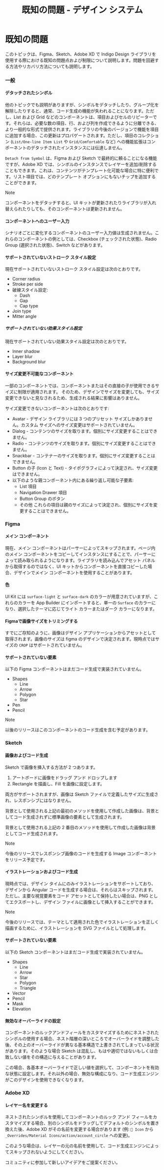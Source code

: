 ﻿---
title: 既知の問題 - デザイン システム
_description: 既知の問題点一覧およびその回避策の詳細。
_keywords: デザイン システム, デザイン システム UX, UI キット, Figma, Sketch, Ignite UI for Angular, Sketch to Angular, Angular, Angular デザイン システム, Figma からコードをエクスポート, Sketch からコードをエクスポート, Angular 用のデザイン キット, Figma HTML, Figma to HTML, Sketch HTML, Sketch to HTML, Sketch UI キット, Figma UI キット
_language: ja
---

# 既知の問題

このトピックは、Figma、Sketch、Adobe XD で Indigo Design ライブラリを使用する際における既知の問題点および制限について説明します。問題を回避する方法やリカバリ方法についても説明します。

### 一般

#### デタッチされたシンボル

他のトピックでも説明がありますが、シンボルをデタッチしたり、グループ化を解除したりすると、通常、コード生成の機能が失われることになります。ただし、List および Grid などのコンポーネントは、項目およびセルのリピーターです。それらは、必要な数の項目、行、および列を作成できるように分離できる、より一般的な形式で提供されます。ライブラリの今後のバージョンで機能を項目に追加する場合、この更新はプロパゲートされます。ただし、項目のコレクション (`List/One-line Item List` や `Grid/Comfortable` など) への機能拡張はコンポーネントのデタッチされたインスタンスには伝達しません。

`Detach from Symbol` は、Figma および Sketch で最終的に頼ることになる機能ですが、Adobe XD では、シンボルのインスタンスでレイヤーを追加/削除することもできます。これは、コンテンツがテンプレート化可能な場合に特に便利です。リスト項目では、どのテンプレート オプションにもないチップを追加することができます。

> [!Note]
> コンポーネントをデタッチすると、UI キットが更新されたりライブラリが入れ替えられたりしても、そのコンポーネントは更新されません。

#### コンポーネントへのユーザー入力

シナリオごとに変化するコンポーネントのユーザー入力値は生成されません。これらのコンポーネントの例としては、Checkbox (チェックされた状態)、Radio Group (選択された状態)、Switch などがあります。


#### サポートされていないストローク スタイル設定
現在サポートされていないストローク スタイル設定は次のとおりです。
- Corner radius
- Stroke per side
- 破線スタイル設定:
  - Dash
  - Gap
  - Cap type
- Join type
- Mitter angle

##### サポートされていない効果スタイル設定
現在サポートされていない効果スタイル設定は次のとおりです。
- Inner shadow
- Layer blur
- Background blur

#### サイズ変更不可能なコンポーネント
一部のコンポーネントでは、コンポーネントまたはその直接の子が使用できるサイズに制限が適用されます。
そのため、デザインでサイズを変更しても、サイズ変更できないと見なされるため、生成される結果に影響はありません。

サイズ変更できないコンポーネントは次のとおりです:

- Avatar - デザイン ライブラリには 3 つのプリセット サイズしかありません。カスタム サイズへのサイズ変更はサポートされていません。
- Dialog - コンテンツのサイズを取ります。個別にサイズ変更することはできません。
- Radio - コンテンツのサイズを取ります。個別にサイズ変更することはできません。
- Snackbar - コンテナーのサイズを取ります。個別にサイズ変更することはできません。
- Button の子 (Icon と Text) - タイポグラフィによって決定され、サイズ変更はできません。
- 以下のような親コンポーネント内にある繰り返し可能な子要素:
  - List 項目
  - Navigation Drawer 項目
  - Button Group のボタン
  - その他
  これらの項目は親のサイズによって決定され、個別にサイズを変更することはできません。

### Figma
#### メイン コンポーネント
現在、メイン コンポーネントはパーサーによってスキップされます。ページ内のメイン コンポーネントをコピーしてインスタンスにすることで、パーサーによって読み取られるようになります。ライブラリを読み込んでアセット パネルから取得するのではなく、UI キットからコンポーネントを直接コピーした場合、デザインでメイン コンポーネントを使用することがあります。

#### 色
UI Kit には `surface-light` と `surface-dark` のカラーが用意されていますが、これらのカラーを App Builder にインポートすると、単一の `Surface` のカラーになり、選択したテーマに応じてライト カラーまたはダーク カラーになります。

#### Figmaで画像サイズをトリミングする
すでにご存知のように、画像はデザイン アプリケーションからアセットとして取得されます。画像のサイズは figma のデザインで決定されます。現時点ではサイズの `CROP` はサポートされていません。

#### サポートされていない要素
以下の Figma コンポーネントはまだコード生成で実装されていません。

  - Shapes
    - Line
    - Arrow
    - Polygon
    - Star
  - Pen
  - Pencil

> [!Note]
> 以後のリリースはこのコンポーネントのコード生成を含む予定があります。

### Sketch
#### 画像およびコード生成
Sketch で画像を挿入する方法が 2 つあります。

1.  アートボードに画像をドラッグ アンド ドロップします
2.  Rectangle を描画し、Fill を画像に設定します。

両方がサポートされますが、画像は Sketch ファイルで定義したサイズに生成され、レスポンシブにはなりません。

背景として使用される上記の最初のメソッドを使用して作成した画像は、背景としてコード生成されずに標準画像の要素として生成されます。

背景として使用される上記の 2 番目のメソッドを使用して作成した画像は背景としてコード生成されます。

> [!Note]
> 今後のリリースでレスポンシブ画像のコードを生成する Image コンポーネントをリリース予定です。

#### イラストレーションおよびコード生成
現時点では、デザイン タイムにのみイラストレーションをサポートしており、デザインから Angular コードを生成する場合は、それらはスキップされます。ただし、主要な視覚要素をコード アセットとして保持したい場合は、PNG としてエクスポートし、デザイン ファイルに画像として挿入することができます。

> [!Note]
> 今後のリリースでは、テーマとして適用された色でイラストレーションを正しく描画するために、イラストレーションを SVG ファイルとして処理します。

#### サポートされていない要素

以下の Sketch コンポーネントはまだコード生成で実装されていません。
  - Shapes
    - Line
    - Arrow
    - Star
    - Polygon
    - Triangle
  - Vector
  - Pencil
  - Mask
  - Elevation

#### 無効なオーバーライドの設定

コンポーネントのルックアンドフィールをカスタマイズするためにネストされたシンボルの使用する場合、ネスト階層の深いところでオーバーライドを調整した後、その上のオーバーライドが異なる基本構造で上書きされてしまっている状況があります。そのような場合 Sketch は混乱し、もはや適切ではないもしくは合致しない値をその構造に与えることがあります。

この場合、各基本オーバーライドで正しい値を選択して、コンポーネントを有効な状態に設定します。それ以外の場合、無効な構成になり、コード生成エンジンがこのデザインを使用できなくなります。

### Adobe XD
#### レイヤー名を変更する
ネストされたシンボルを使用してコンポーネントのルック アンド フィールをカスタマイズする場合、別のシンボルをドラッグしてデフォルトのシンボルを置き換えた後、Adobe XD がその名前を変更する場合があります (例: `🔣 Icon` から `_Overrides/Material Icons/action/account_circle` への変更)。

このような場合は、レイヤーの元の名前を使用して、コード生成エンジンによってスキップされないようにしてください。

コミュニティに参加して新しいアイデアをご提案ください。